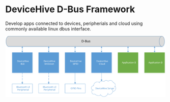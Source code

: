 # DeviceHive D-Bus Framework


Develop apps connected to devices, peripherials and cloud using commonly available linux dbus interface.

![](framework.svg?raw=true)